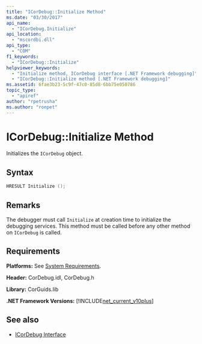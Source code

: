 ```yaml
---
title: "ICorDebug::Initialize Method"
ms.date: "03/30/2017"
api_name: 
  - "ICorDebug.Initialize"
api_location: 
  - "mscordbi.dll"
api_type: 
  - "COM"
f1_keywords: 
  - "ICorDebug::Initialize"
helpviewer_keywords: 
  - "Initialize method, ICorDebug interface [.NET Framework debugging]"
  - "ICorDebug::Initialize method [.NET Framework debugging]"
ms.assetid: 6fae3b23-5c9f-47c0-85d8-6bb75e050786
topic_type: 
  - "apiref"
author: "rpetrusha"
ms.author: "ronpet"
---
```

# ICorDebug::Initialize Method
Initializes the `ICorDebug` object.  
  
## Syntax  
  
```cpp  
HRESULT Initialize ();  
```  
  
## Remarks  
 The debugger must call `Initialize` at creation time to initialize the debugging services. This method must be called before any other method on `ICorDebug` is called.  
  
## Requirements  
 **Platforms:** See [System Requirements](../../../../docs/framework/get-started/system-requirements.md).  
  
 **Header:** CorDebug.idl, CorDebug.h  
  
 **Library:** CorGuids.lib  
  
 **.NET Framework Versions:** [!INCLUDE[net_current_v10plus](../../../../includes/net-current-v10plus-md.md)]  
  
## See also

- [ICorDebug Interface](../../../../docs/framework/unmanaged-api/debugging/icordebug-interface.md)
